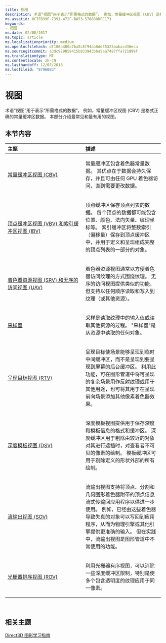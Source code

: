 ```yaml
---
title: 视图
description: 术语“视图”用于表示“所需格式的数据”。 例如，常量缓冲区视图 (CBV) 是格式正确的常量缓冲区数据。 本部分介绍最常见和最有用的视图。
ms.assetid: 0C7FB99F-7391-472F-BA53-576888DFC171
keywords:
- 视图
ms.date: 02/08/2017
ms.topic: article
ms.localizationpriority: medium
ms.openlocfilehash: df106a400a7ba8c8f94aa6dd35325aabacd36eca
ms.sourcegitcommit: a3dc929858415b933943bba5aa7487ffa721899f
ms.translationtype: MT
ms.contentlocale: zh-CN
ms.lasthandoff: 12/07/2018
ms.locfileid: "8796083"
---
```

# <a name="views"></a>视图


术语“视图”用于表示“所需格式的数据”。 例如，常量缓冲区视图 (CBV) 是格式正确的常量缓冲区数据。 本部分介绍最常见和最有用的视图。

## <a name="span-idin-this-sectionspanin-this-section"></a><span id="in-this-section"></span>本节内容


<table>
<colgroup>
<col width="50%" />
<col width="50%" />
</colgroup>
<thead>
<tr class="header">
<th align="left">主题</th>
<th align="left">描述</th>
</tr>
</thead>
<tbody>
<tr class="odd">
<td align="left"><p><a href="constant-buffer-view--cbv-.md">常量缓冲区视图 (CBV)</a></p></td>
<td align="left"><p>常量缓冲区包含着色器常量数据。 其优点在于数据会持久保存，并且可由任何 GPU 着色器访问，直到需要更改数据。</p></td>
</tr>
<tr class="even">
<td align="left"><p><a href="vertex-buffer-view--vbv-.md">顶点缓冲区视图 (VBV) 和索引缓冲区视图 (IBV)</a></p></td>
<td align="left"><p>顶点缓冲区保存顶点列表的数据。 每个顶点的数据都可能包含位置、颜色、法向矢量、纹理坐标等。 索引缓冲区将整数索引（偏移量）保存到顶点缓冲区中，并用于定义和呈现组成完整的顶点列表的一部分的对象。</p></td>
</tr>
<tr class="odd">
<td align="left"><p><a href="shader-resource-view--srv-.md">着色器资源视图 (SRV) 和无序的访问视图 (UAV)</a></p></td>
<td align="left"><p>着色器资源视图通常以方便着色器访问纹理的方式围绕纹理。 无序的访问视图提供类似的功能，但支持以任何顺序读取和写入到纹理（或其他资源）。</p></td>
</tr>
<tr class="even">
<td align="left"><p><a href="sampler.md">采样器</a></p></td>
<td align="left"><p>采样是读取纹理中的输入值或读取其他资源的过程。 &quot;采样器&quot;是从资源中读取的任何对象。</p></td>
</tr>
<tr class="odd">
<td align="left"><p><a href="render-target-view--rtv-.md">呈现目标视图 (RTV)</a></p></td>
<td align="left"><p>呈现目标使场景能够呈现到临时中间缓冲区，而不是呈现到要呈现到屏幕的后台缓冲区。 利用此功能，可在图形管道中将可呈现的复杂场景用作反射纹理或用于其他用途，也可将其用于在呈现前向场景添加其他像素着色器效果。</p></td>
</tr>
<tr class="even">
<td align="left"><p><a href="depth-stencil-view--dsv-.md">深度模板视图 (DSV)</a></p></td>
<td align="left"><p>深度模板视图提供用于保存深度和模板信息的格式和缓冲区。 深度缓冲区用于剔除由较近的对象对其进行遮挡时，对查看者不可见的像素的绘制。 模板缓冲区可用于剔除定义的形状外部的所有绘制。</p></td>
</tr>
<tr class="odd">
<td align="left"><p><a href="stream-output-view--sov-.md">流输出视图 (SOV)</a></p></td>
<td align="left"><p>流输出视图支持将顶点、分割和几何图形着色器附带的顶点信息流式传输回应用程序以供进一步使用。 例如，已经由这些着色器导致失真的对象可以写回到应用程序，从而为物理引擎或其他引擎提供更准确的输入。 但在实践中，流输出视图是图形管道中不常使用的功能。</p></td>
</tr>
<tr class="even">
<td align="left"><p><a href="rasterizer-ordered-view--rov-.md">光栅器排序视图 (ROV)</a></p></td>
<td align="left"><p>利用光栅器有序视图，可以消除一些深度缓冲区限制，特别是使多个包含透明度的纹理应用于同一像素。</p></td>
</tr>
</tbody>
</table>

 

## <a name="span-idrelated-topicsspanrelated-topics"></a><span id="related-topics"></span>相关主题


[Direct3D 图形学习指南](index.md)

 

 




